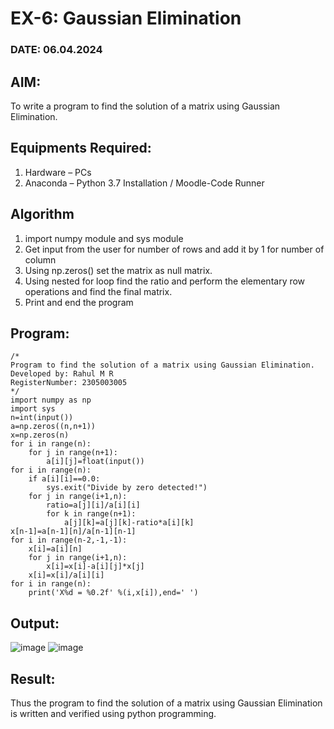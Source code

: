 # EX-6: Gaussian Elimination
### DATE: 06.04.2024
## AIM:
To write a program to find the solution of a matrix using Gaussian Elimination.

## Equipments Required:
1. Hardware – PCs
2. Anaconda – Python 3.7 Installation / Moodle-Code Runner

## Algorithm
1. import numpy module and sys module
2. Get input from the user for number of rows and add it by 1 for number of column
3. Using np.zeros() set the matrix as null matrix.
4. Using nested for loop find the ratio and perform the elementary row operations and find the final matrix.
5. Print and end the program


## Program:
```
/*
Program to find the solution of a matrix using Gaussian Elimination.
Developed by: Rahul M R
RegisterNumber: 2305003005
*/
import numpy as np
import sys
n=int(input())
a=np.zeros((n,n+1))
x=np.zeros(n)
for i in range(n):
    for j in range(n+1):
        a[i][j]=float(input())
for i in range(n):
    if a[i][i]==0.0:
        sys.exit("Divide by zero detected!")
    for j in range(i+1,n):
        ratio=a[j][i]/a[i][i]
        for k in range(n+1):
            a[j][k]=a[j][k]-ratio*a[i][k]
x[n-1]=a[n-1][n]/a[n-1][n-1]
for i in range(n-2,-1,-1):
    x[i]=a[i][n]
    for j in range(i+1,n):
        x[i]=x[i]-a[i][j]*x[j]
    x[i]=x[i]/a[i][i]
for i in range(n):
    print('X%d = %0.2f' %(i,x[i]),end=' ')
```

## Output:
![image](https://github.com/RahulM2005R/Gaussian-Elimination/assets/166299886/023a2f39-72e8-41e7-97dc-79f0045a5912)
![image](https://github.com/RahulM2005R/Gaussian-Elimination/assets/166299886/8a12029e-116a-4d55-9841-021a8cda0cae)


## Result:
Thus the program to find the solution of a matrix using Gaussian Elimination is written and verified using python programming.

